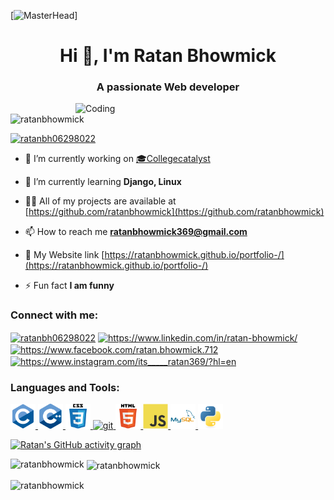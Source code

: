 
[![MasterHead](https://r7q6w9z6.rocketcdn.me/career/wp-content/uploads/2020/03/full-stack-development.gif)]

<h1 align="center">Hi 👋, I'm Ratan Bhowmick</h1>
<h3 align="center">A passionate Web developer</h3>
<img align="right" alt="Coding" width="400" src="https://cdn.dribbble.com/users/1162077/screenshots/3848914/programmer.gif">

<p align="left"> <img src="https://komarev.com/ghpvc/?username=ratanbhowmick&label=Profile%20views&color=0e75b6&style=flat" alt="ratanbhowmick" /> </p>

<p align="left"> <a href="https://twitter.com/ratanbh06298022" target="blank"><img src="https://img.shields.io/twitter/follow/ratanbh06298022?logo=twitter&style=for-the-badge" alt="ratanbh06298022" /></a> </p>

- 🔭 I’m currently working on [🎓Collegecatalyst](https://collegecatalyst.great-site.net/?i=2)

- 🌱 I’m currently learning **Django, Linux**

- 👨‍💻 All of my projects are available at [https://github.com/ratanbhowmick](https://github.com/ratanbhowmick)

- 📫 How to reach me **ratanbhowmick369@gmail.com**

- 📄 My Website link [https://ratanbhowmick.github.io/portfolio-/](https://ratanbhowmick.github.io/portfolio-/)

- ⚡ Fun fact **I am funny**

<h3 align="left">Connect with me:</h3>
<p align="left">
<a href="https://twitter.com/ratanbh06298022" target="blank"><img align="center" src="https://raw.githubusercontent.com/rahuldkjain/github-profile-readme-generator/master/src/images/icons/Social/twitter.svg" alt="ratanbh06298022" height="30" width="40" /></a>
<a href="https://linkedin.com/in/https://www.linkedin.com/in/ratan-bhowmick/" target="blank"><img align="center" src="https://raw.githubusercontent.com/rahuldkjain/github-profile-readme-generator/master/src/images/icons/Social/linked-in-alt.svg" alt="https://www.linkedin.com/in/ratan-bhowmick/" height="30" width="40" /></a>
<a href="https://fb.com/https://www.facebook.com/ratan.bhowmick.712" target="blank"><img align="center" src="https://raw.githubusercontent.com/rahuldkjain/github-profile-readme-generator/master/src/images/icons/Social/facebook.svg" alt="https://www.facebook.com/ratan.bhowmick.712" height="30" width="40" /></a>
<a href="https://instagram.com/https://www.instagram.com/its_____ratan369/?hl=en" target="blank"><img align="center" src="https://raw.githubusercontent.com/rahuldkjain/github-profile-readme-generator/master/src/images/icons/Social/instagram.svg" alt="https://www.instagram.com/its_____ratan369/?hl=en" height="30" width="40" /></a>
</p>

<h3 align="left">Languages and Tools:</h3>
<p align="left"> <a href="https://www.cprogramming.com/" target="_blank" rel="noreferrer"> <img src="https://raw.githubusercontent.com/devicons/devicon/master/icons/c/c-original.svg" alt="c" width="40" height="40"/> </a> <a href="https://www.w3schools.com/cpp/" target="_blank" rel="noreferrer"> <img src="https://raw.githubusercontent.com/devicons/devicon/master/icons/cplusplus/cplusplus-original.svg" alt="cplusplus" width="40" height="40"/> </a> <a href="https://www.w3schools.com/css/" target="_blank" rel="noreferrer"> <img src="https://raw.githubusercontent.com/devicons/devicon/master/icons/css3/css3-original-wordmark.svg" alt="css3" width="40" height="40"/> </a> <a href="https://git-scm.com/" target="_blank" rel="noreferrer"> <img src="https://www.vectorlogo.zone/logos/git-scm/git-scm-icon.svg" alt="git" width="40" height="40"/> </a> <a href="https://www.w3.org/html/" target="_blank" rel="noreferrer"> <img src="https://raw.githubusercontent.com/devicons/devicon/master/icons/html5/html5-original-wordmark.svg" alt="html5" width="40" height="40"/> </a> <a href="https://developer.mozilla.org/en-US/docs/Web/JavaScript" target="_blank" rel="noreferrer"> <img src="https://raw.githubusercontent.com/devicons/devicon/master/icons/javascript/javascript-original.svg" alt="javascript" width="40" height="40"/> </a> <a href="https://www.mysql.com/" target="_blank" rel="noreferrer"> <img src="https://raw.githubusercontent.com/devicons/devicon/master/icons/mysql/mysql-original-wordmark.svg" alt="mysql" width="40" height="40"/> </a> <a href="https://www.python.org" target="_blank" rel="noreferrer"> <img src="https://raw.githubusercontent.com/devicons/devicon/master/icons/python/python-original.svg" alt="python" width="40" height="40"/> </a> </p>

[![Ratan's GitHub activity graph](https://activity-graph.herokuapp.com/graph?username=ratanbhowmick&&theme=xcode)](https://ratanbhowmick.github.io/)

<p><img align="left" src="https://github-readme-stats.vercel.app/api/top-langs?username=ratanbhowmick&show_icons=true&locale=en&layout=compact&theme=tokyonight" alt="ratanbhowmick" /></p>

<p>&nbsp;<img align="center" src="https://github-readme-stats.vercel.app/api?username=ratanbhowmick&show_icons=true&locale=en&theme=tokyonight" alt="ratanbhowmick" /></p>

<p><img align="center" src="https://github-readme-streak-stats.herokuapp.com/?user=ratanbhowmick&theme=tokyonight" alt="ratanbhowmick" /></p>
